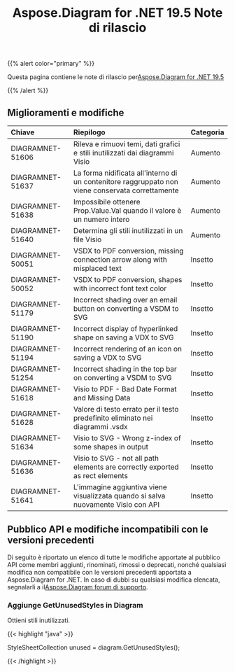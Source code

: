 ﻿---
title: Aspose.Diagram for .NET 19.5 Note di rilascio
type: docs
weight: 80
url: /it/net/aspose-diagram-for-net-19-5-release-notes/
---
{{% alert color="primary" %}} 

Questa pagina contiene le note di rilascio per[Aspose.Diagram for .NET 19.5](https://www.nuget.org/packages/Aspose.Diagram/19.5.0)

{{% /alert %}} 
## **Miglioramenti e modifiche**

|**Chiave**|**Riepilogo**|**Categoria**|
|:- |:- |:- |
|DIAGRAMNET-51606|Rileva e rimuovi temi, dati grafici e stili inutilizzati dai diagrammi Visio|Aumento|
|DIAGRAMNET-51637|La forma nidificata all'interno di un contenitore raggruppato non viene conservata correttamente|Aumento|
|DIAGRAMNET-51638|Impossibile ottenere Prop.Value.Val quando il valore è un numero intero|Aumento|
|DIAGRAMNET-51640|Determina gli stili inutilizzati in un file Visio|Aumento|
|DIAGRAMNET-50051|VSDX to PDF conversion, missing connection arrow along with misplaced text|Insetto|
|DIAGRAMNET-50052|VSDX to PDF conversion, shapes with incorrect font text color|Insetto|
|DIAGRAMNET-51179|Incorrect shading over an email button on converting a VSDM to SVG|Insetto|
|DIAGRAMNET-51190|Incorrect display of hyperlinked shape on saving a VDX to SVG|Insetto|
|DIAGRAMNET-51194|Incorrect rendering of an icon on saving a VDX to SVG|Insetto|
|DIAGRAMNET-51254|Incorrect shading in the top bar on converting a VSDM to SVG|Insetto|
|DIAGRAMNET-51618|Visio to PDF - Bad Date Format and Missing Data|Insetto|
|DIAGRAMNET-51628|Valore di testo errato per il testo predefinito eliminato nei diagrammi .vsdx|Insetto|
|DIAGRAMNET-51634|Visio to SVG - Wrong z-index of some shapes in output|Insetto|
|DIAGRAMNET-51636|Visio to SVG - not all path elements are correctly exported as rect elements|Insetto|
|DIAGRAMNET-51641|L'immagine aggiuntiva viene visualizzata quando si salva nuovamente Visio con API|Insetto|
## **Pubblico API e modifiche incompatibili con le versioni precedenti**
Di seguito è riportato un elenco di tutte le modifiche apportate al pubblico API come membri aggiunti, rinominati, rimossi o deprecati, nonché qualsiasi modifica non compatibile con le versioni precedenti apportata a Aspose.Diagram for .NET. In caso di dubbi su qualsiasi modifica elencata, segnalarli a il[Aspose.Diagram forum di supporto](https://forum.aspose.com/c/diagram/17).
### **Aggiunge GetUnusedStyles in Diagram**
Ottieni stili inutilizzati.

{{< highlight "java" >}}

  StyleSheetCollection unused = diagram.GetUnusedStyles();

{{< /highlight >}}
